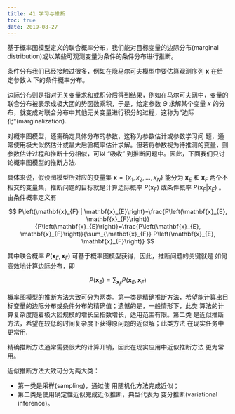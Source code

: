 ```yaml
---
title: 41 学习与推断
toc: true
date: 2019-08-27
---
```



基于概率图模型定义的联合概率分布，我们能对目标变量的边际分布(marginal distribution)或以某些可观测变量为条件的条件分布进行推断。

条件分布我们已经接触过很多，例如在隐马尔可夫模型中要估算观测序列 $\mathbf{x}$ 在给定参数 $\lambda$ 下的条件概率分布。

边际分布则是指对无关变量求和或积分后得到结果，例如在马尔可夫网中，变量的联合分布被表示成极大团的势函数乘积，于是，给定参数 $\Theta$ 求解某个变量 $x$ 的分布，就变成对联合分布中其他无关变量进行积分的过程，这称为“边际化”(marginalization).


对概率图模型，还需确定具体分布的参数，这称为参数估计或参数学习问 题，通常使用极大似然估计或最大后验概率估计求解。但若将参数视为待推测的变量，则参数估计过程和推断十分相似，可以 “吸收” 到推断问题中。因此，下面我们只讨论概率图模型的推断方法.

具体来说，假设图模型所对应的变量集 $\mathbf{x}=\left\{x_{1}, x_{2}, \ldots, x_{N}\right\}$ 能分为 $\mathbf{x}_{E}$ 和 $\mathbf{x}_{F}$ 两个不相交的变量集，推断问题的目标就是计算边际概率 $P\left(\mathbf{x}_{F}\right)$ 或条件概率 $P\left(\mathbf{x}_{F} | \mathbf{x}_{E}\right)$ 。由条件概率定义有

$$
P\left(\mathbf{x}_{F} | \mathbf{x}_{E}\right)=\frac{P\left(\mathbf{x}_{E}, \mathbf{x}_{F}\right)}{P\left(\mathbf{x}_{E}\right)}=\frac{P\left(\mathbf{x}_{E}, \mathbf{x}_{F}\right)}{\sum_{\mathbf{x}_{F}} P\left(\mathbf{x}_{E}, \mathbf{x}_{F}\right)}
$$


其中联合概率 $P\left(\mathbf{x}_{E}, \mathbf{x}_{F}\right)$ 可基于概率图模型获得，因此，推断问题的关键就是 如何高效地计算边际分布，即

$$
P\left(\mathbf{x}_{E}\right)=\sum_{\mathbf{x}_{F}} P\left(\mathbf{x}_{E}, \mathbf{x}_{F}\right)
$$

概率图模型的推断方法大致可分为两类。第一类是精确推断方法，希望能计算出目标变量的边际分布或条件分布的精确值；遗憾的是，一般情形下，此类 算法的计算复杂度随着极大团规模的増长呈指数増长，适用范围有限。第二类 是近似推断方法，希望在较低的时间复杂度下获得原问题的近似解；此类方法 在现实任务中更常用.






精确推断方法通常需要很大的计算开销，因此在现实应用中近似推断方法 更为常用。

近似推断方法大致可分为两大类：

- 第一类是采样(sampling)，通过使 用随机化方法完成近似；
- 第二类是使用确定性近似完成近似推断，典型代表为 变分推断(variational inference)。
